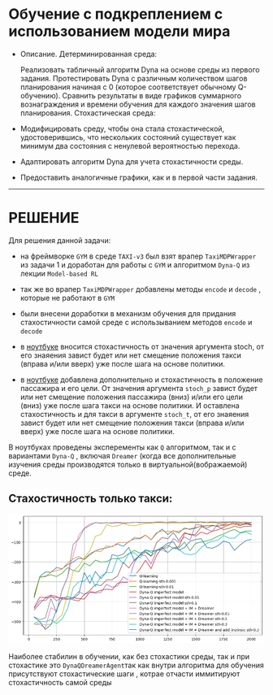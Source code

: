 # Обучение с подкреплением с использованием модели мира

- Описание. Детерминированная среда:

    Реализовать табличный алгоритм Dyna на основе среды из первого задания.
    Протестировать Dyna с различным количеством шагов планирования начиная с 0 (которое соответствует обычному Q-обучению).
    Сравнить результаты в виде графиков суммарного вознаграждения и времени обучения для каждого значения шагов планирования.
    Стохастическая среда:

- Модифицировать среду, чтобы она стала стохастической, удостоверившись, что нескольких состояний существует как минимум два состояния с ненулевой вероятностью перехода.

- Адаптировать алгоритм Dyna для учета стохастичности среды.

- Предоставить аналогичные графики, как и в первой части задания.

_________________________________________________________________

# РЕШЕНИЕ
Для решения данной задачи:
- на фреймворке `GYM` в среде `TAXI-v3` был взят врапер `TaxiMDPWrapper` из задачи 1 и доработан для работы с `GYM` и алгоритмом `Dyna-Q` из лекции `Model-based RL`
- так же во врапер `TaxiMDPWrapper` добавлены методы `encode` и `decode` , которые не работают в `GYM` 

- были внесени доработки в механизм обучения для придания стахостичности самой среде с использыванием  методов `encode` и `decode`

- в [ноутбуке](https://github.com/Mike030668/MIPT_magistratura/blob/main/RL/DZ_4/DZ_4_1.ipynb) вносится стохастичность от значения аргумента stoch, от его знаяения завист будет или нет смещение положения такси (вправа и/или вверх) уже после шага на основе политики.

- в [ноутбуке](https://github.com/Mike030668/MIPT_magistratura/blob/main/RL/DZ_4/DZ_4_2.ipynb) добавлена дополнительно и стохастичность в положение пассажира и его цели. От значения аргумента `stoch_p` завист будет или нет смещение положения пассажира  (вниз) и/или его цели (вниз) уже после шага такси на основе политики. И оставлена стахостичность и для такси в аргументе `stoch_t`, от его знаяения завист будет или нет смещение положения такси (вправа и/или вверх) уже после шага на основе политики.

В ноутбуках проведены эксперементы как `Q` алгоритмом, так и с вариантами `Dyna-Q` , включая `Dreamer` (когда все дополнительные изучения среды производятся только в виртуальной(вображаемой) среде.

## Стахостичность только такси:

<img src="images/Stoc_taxi.png" alt="png"  width="800"/> 

Наиболее стабилин в обучении, как без стохастики среды, так и при стохастике это `DynaQDreamerAgent`так как внутри алгоритма для обучения присутствуют стохастические шаги , котрае отчасти иммитируют стохастичность самой среды
